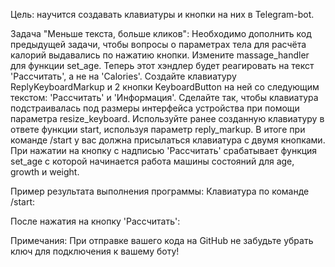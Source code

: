 Цель: научится создавать клавиатуры и кнопки на них в Telegram-bot.

Задача "Меньше текста, больше кликов":
Необходимо дополнить код предыдущей задачи, чтобы вопросы о параметрах тела для расчёта калорий выдавались по нажатию кнопки.
Измените massage_handler для функции set_age. Теперь этот хэндлер будет реагировать на текст 'Рассчитать', а не на 'Calories'.
Создайте клавиатуру ReplyKeyboardMarkup и 2 кнопки KeyboardButton на ней со следующим текстом: 'Рассчитать' и 'Информация'. Сделайте так, чтобы клавиатура подстраивалась под размеры интерфейса устройства при помощи параметра resize_keyboard.
Используйте ранее созданную клавиатуру в ответе функции start, используя параметр reply_markup.
В итоге при команде /start у вас должна присылаться клавиатура с двумя кнопками. При нажатии на кнопку с надписью 'Рассчитать' срабатывает функция set_age с которой начинается работа машины состояний для age, growth и weight.

Пример результата выполнения программы:
Клавиатура по команде /start:

После нажатия на кнопку 'Рассчитать':


Примечания:
При отправке вашего кода на GitHub не забудьте убрать ключ для подключения к вашему боту!